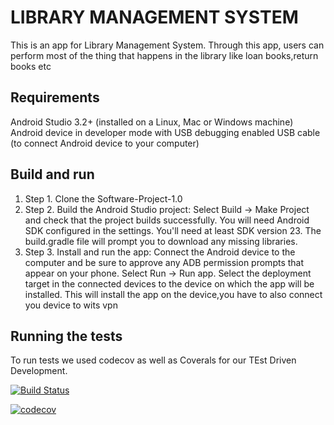 # LIBRARY MANAGEMENT SYSTEM
 
This is an app for Library Management System.
Through this app, users can perform most of the thing that happens in the library like loan books,return books etc

## Requirements
Android Studio 3.2+ (installed on a Linux, Mac or Windows machine)
Android device in developer mode with USB debugging enabled
USB cable (to connect Android device to your computer)

## Build and run
1. Step 1. Clone the Software-Project-1.0
2. Step 2. Build the Android Studio project: 
 Select Build -> Make Project and check that the project builds successfully. You will need Android SDK configured in the settings. You'll  need at least SDK version 23. The build.gradle file will prompt you to download any missing libraries.
3. Step 3. Install and run the app:
 Connect the Android device to the computer and be sure to approve any ADB permission prompts that appear on your phone. Select Run -> Run app. Select the deployment target in the connected devices to the device on which the app will be installed. This will install the app on the device,you have to also connect you device to wits vpn

## Running the tests
To run tests we used codecov as well as Coverals for our TEst Driven Development. 



[![Build Status](https://travis-ci.org/software-design-rematch/library.svg?branch=master)](https://travis-ci.org/software-design-rematch/library)


[![codecov](https://codecov.io/gh/software-design-rematch/library/branch/master/graph/badge.svg)](https://codecov.io/gh/software-design-rematch/library)
